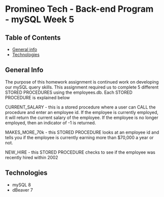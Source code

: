 # Promineo Tech - Back-end Program - mySQL Week 5

## Table of Contents
* [General info](#general-info)
* [Technologies](#technologies)

## General Info
The purpose of this homework assignment is continued work on developing our mySQL query skills.  This assignment required us to complete 5 different STORED PROCEDURES using the employees.db.  Each STORED PROCEDURE is explained below

CURRENT_SALARY - this is a stored procedure where a user can CALL the procedure and enter an employee id.  If the employee is currently employed, it will return the current salary of the employee.  If the employee is no longer employed, then an indicator of -1 is returned.   

MAKES_MORE_70k - this STORED PROCEDURE looks at an employee id and tells you if the employee is currently earning more than $70,000 a year or not. 

NEW_HIRE - this STORED PROCEDURE checks to see if the employee was recently hired within 2002




## Technologies
* mySQL 8
* dBeaver 7
